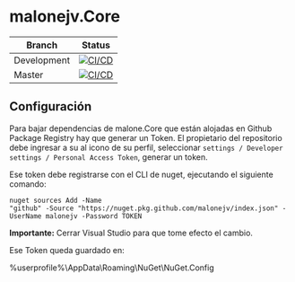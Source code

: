 # malonejv.Core

| Branch      | Status                                                                                                                                                                             |
| ----------- | ---------------------------------------------------------------------------------------------------------------------------------------------------------------------------------- |
| Development | [![CI/CD](https://github.com/malonejv/malone.Core/actions/workflows/Workflow.yml/badge.svg)](https://github.com/malonejv/malone.Core/actions/workflows/Workflow.yml)               |
| Master      | [![CI/CD](https://github.com/malonejv/malone.Core/actions/workflows/Workflow.yml/badge.svg?branch=master)](https://github.com/malonejv/malone.Core/actions/workflows/Workflow.yml) |

## Configuración

Para bajar dependencias de malone.Core que están alojadas en Github Package Registry hay que generar un Token. El propietario del repositorio debe ingresar a su al icono de su perfil, seleccionar ```settings / Developer settings / Personal Access Token```, generar un token.

Ese token debe registrarse con el CLI de nuget, ejecutando el siguiente comando:

```
nuget sources Add -Name
"github" -Source "https://nuget.pkg.github.com/malonejv/index.json" -UserName malonejv -Password TOKEN
```

**Importante:** Cerrar Visual Studio para que tome efecto el cambio.

Ese Token queda guardado en:

%userprofile%\AppData\Roaming\NuGet\NuGet.Config
